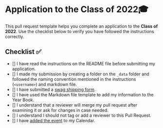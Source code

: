 # Application to the Class of 2022🎓

This pull request template helps you complete an application to the **Class of 2022**. Use the checklist below to verify you have followed the instructions correctly. 

## Checklist ✅

- [] I have read the instructions on the README file before submitting my application. 
- [] I made my submission by creating a folder on the `_data` folder and followed the naming convention mentioned in the instructions (`<username>`) and markdown file.
- [] I have submitted a [swag shipping form](https://airtable.com/shrVMo8ItH4wjsO9f).
- [] I have used the Markdown file template to add my information to the Year Book.
- [] I understand that a reviewer will merge my pull request after examining it or ask for changes in case needed.
- [] I understand I should not tag or add a reviewer to this Pull Request.
- [] I have [added the event](http://www.google.com/calendar/event?action=TEMPLATE&dates=20210605T160000Z%2F20210605T173000Z&text=GitHub%20Graduation%20%F0%9F%8E%93&location=https%3A%2F%2Fwww.twitch.tv%2Fgithubeducation&details=) to my Calendar.
